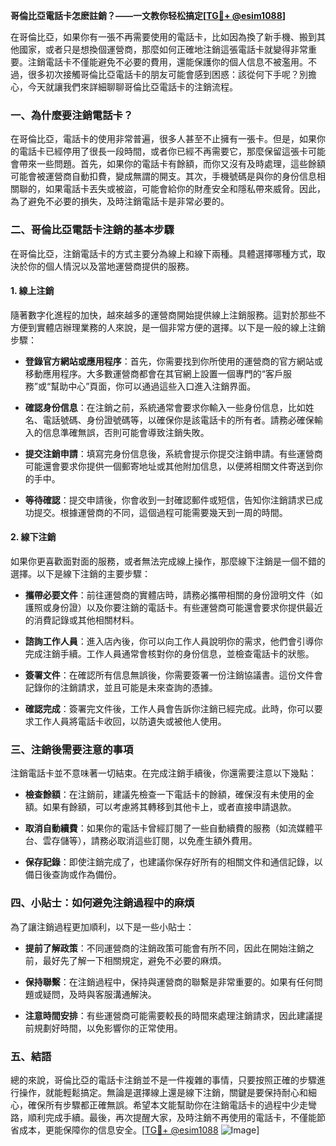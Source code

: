 **哥倫比亞電話卡怎麽註銷？——一文教你轻松搞定[[TG💪+ @esim1088](https://t.me/s/esim1088)]**

在哥倫比亞，如果你有一張不再需要使用的電話卡，比如因為換了新手機、搬到其他國家，或者只是想換個運營商，那麼如何正確地注銷這張電話卡就變得非常重要。注銷電話卡不僅能避免不必要的費用，還能保護你的個人信息不被濫用。不過，很多初次接觸哥倫比亞電話卡的朋友可能會感到困惑：該從何下手呢？別擔心，今天就讓我們來詳細聊聊哥倫比亞電話卡的注銷流程。

### 一、為什麼要注銷電話卡？

在哥倫比亞，電話卡的使用非常普遍，很多人甚至不止擁有一張卡。但是，如果你的電話卡已經停用了很長一段時間，或者你已經不再需要它，那麼保留這張卡可能會帶來一些問題。首先，如果你的電話卡有餘額，而你又沒有及時處理，這些餘額可能會被運營商自動扣費，變成無謂的開支。其次，手機號碼是與你的身份信息相關聯的，如果電話卡丟失或被盜，可能會給你的財產安全和隱私帶來威脅。因此，為了避免不必要的損失，及時注銷電話卡是非常必要的。

### 二、哥倫比亞電話卡注銷的基本步驟

在哥倫比亞，注銷電話卡的方式主要分為線上和線下兩種。具體選擇哪種方式，取決於你的個人情況以及當地運營商提供的服務。

#### 1. 線上注銷

隨著數字化進程的加快，越來越多的運營商開始提供線上注銷服務。這對於那些不方便到實體店辦理業務的人來說，是一個非常方便的選擇。以下是一般的線上注銷步驟：

- **登錄官方網站或應用程序**：首先，你需要找到你所使用的運營商的官方網站或移動應用程序。大多數運營商都會在其官網上設置一個專門的“客戶服務”或“幫助中心”頁面，你可以通過這些入口進入注銷界面。
  
- **確認身份信息**：在注銷之前，系統通常會要求你輸入一些身份信息，比如姓名、電話號碼、身份證號碼等，以確保你是該電話卡的所有者。請務必確保輸入的信息準確無誤，否則可能會導致注銷失敗。

- **提交注銷申請**：填寫完身份信息後，系統會提示你提交注銷申請。有些運營商可能還會要求你提供一個郵寄地址或其他附加信息，以便將相關文件寄送到你的手中。

- **等待確認**：提交申請後，你會收到一封確認郵件或短信，告知你注銷請求已成功提交。根據運營商的不同，這個過程可能需要幾天到一周的時間。

#### 2. 線下注銷

如果你更喜歡面對面的服務，或者無法完成線上操作，那麼線下注銷是一個不錯的選擇。以下是線下注銷的主要步驟：

- **攜帶必要文件**：前往運營商的實體店時，請務必攜帶相關的身份證明文件（如護照或身份證）以及你要注銷的電話卡。有些運營商可能還會要求你提供最近的消費記錄或其他相關材料。

- **諮詢工作人員**：進入店內後，你可以向工作人員說明你的需求，他們會引導你完成注銷手續。工作人員通常會核對你的身份信息，並檢查電話卡的狀態。

- **簽署文件**：在確認所有信息無誤後，你需要簽署一份注銷協議書。這份文件會記錄你的注銷請求，並且可能是未來查詢的憑據。

- **確認完成**：簽署完文件後，工作人員會告訴你注銷已經完成。此時，你可以要求工作人員將電話卡收回，以防遺失或被他人使用。

### 三、注銷後需要注意的事項

注銷電話卡並不意味著一切結束。在完成注銷手續後，你還需要注意以下幾點：

- **檢查餘額**：在注銷前，建議先檢查一下電話卡的餘額，確保沒有未使用的金額。如果有餘額，可以考慮將其轉移到其他卡上，或者直接申請退款。

- **取消自動續費**：如果你的電話卡曾經訂閱了一些自動續費的服務（如流媒體平台、雲存儲等），請務必取消這些訂閱，以免產生額外費用。

- **保存記錄**：即使注銷完成了，也建議你保存好所有的相關文件和通信記錄，以備日後查詢或作為備份。

### 四、小貼士：如何避免注銷過程中的麻煩

為了讓注銷過程更加順利，以下是一些小貼士：

- **提前了解政策**：不同運營商的注銷政策可能會有所不同，因此在開始注銷之前，最好先了解一下相關規定，避免不必要的麻煩。

- **保持聯繫**：在注銷過程中，保持與運營商的聯繫是非常重要的。如果有任何問題或疑問，及時與客服溝通解決。

- **注意時間安排**：有些運營商可能需要較長的時間來處理注銷請求，因此建議提前規劃好時間，以免影響你的正常使用。

### 五、結語

總的來說，哥倫比亞的電話卡注銷並不是一件複雜的事情，只要按照正確的步驟進行操作，就能輕鬆搞定。無論是選擇線上還是線下注銷，關鍵是要保持耐心和細心，確保所有步驟都正確無誤。希望本文能幫助你在注銷電話卡的過程中少走彎路，順利完成手續。最後，再次提醒大家，及時注銷不再使用的電話卡，不僅能節省成本，更能保障你的信息安全。[[TG💪+ @esim1088](https://t.me/s/esim1088) ![Image](https://i.postimg.cc/4NQfJmqS/Snipaste-2025-05-13-00-14-12.png)]